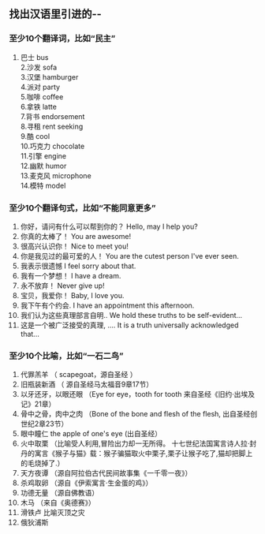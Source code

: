 ## 找出汉语⾥引进的--

 ### 至少10个翻译词，比如“民主”
     
  1. 巴士  bus  
2.沙发  sofa  
3.汉堡  hamburger  
4.派对  party  
5.咖啡  coffee   
6.拿铁  latte  
7.背书  endorsement  
8.寻租  rent seeking  
9.酷    cool  
10.巧克力  chocolate  
11.引擎   engine   
12.幽默  humor  
13.麦克风 microphone  
14.模特   model   
 

 
### 至少10个翻译句式，比如“不能同意更多”

 1. 你好，请问有什么可以帮到你的？  Hello, may I help you?
 2. 你真的太棒了！    You are awesome!
 3. 很高兴认识你！    Nice to meet you!
 4. 你是我见过的最可爱的人！ You are the cutest person I've ever seen.
 5. 我表示很遗憾      I feel sorry about that. 
 6. 我有一个梦想！    I have a dream.
 7. 永不放弃！        Never give up!
 8. 宝贝，我爱你！    Baby, I love you. 
 9. 我下午有个约会.   I have an appointment this afternoon.   
10. 我们认为这些真理部言自明..  We hold these truths to be self-evident...
11. 这是一个被广泛接受的真理, ....      It is a truth universally acknowledged that...
 

### 至少10个比喻，比如“⼀⽯⼆鸟”

1. 代罪羔羊 （ scapegoat，源自圣经 ）
2. 旧瓶装新酒  （ 源自圣经马太福音9章17节）
3. 以牙还牙，以眼还眼  （Eye for eye，tooth for tooth 来自圣经《旧约·出埃及记》21章）
4. 骨中之骨，肉中之肉  （Bone of the bone and flesh of the flesh, 出自圣经创世纪2章23节）
5. 眼中瞳仁   the apple of one's eye   (出自圣经）
6. 火中取栗  （比喻受人利用,冒险出力却一无所得。 十七世纪法国寓言诗人拉·封丹的寓言《猴子与猫》载：猴子骗猫取火中栗子,栗子让猴子吃了,猫却把脚上的毛烧掉了.）
7. 天方夜谭 （源自阿拉伯古代民间故事集《一千零一夜》）
8. 杀鸡取卵  （源自《伊索寓言·生金蛋的鸡》）
9. 功德无量   （源自佛教语）
10. 木马     （来自《奥德赛》）
11. 滑铁卢    比喻灭顶之灾
12. 俄狄浦斯  
